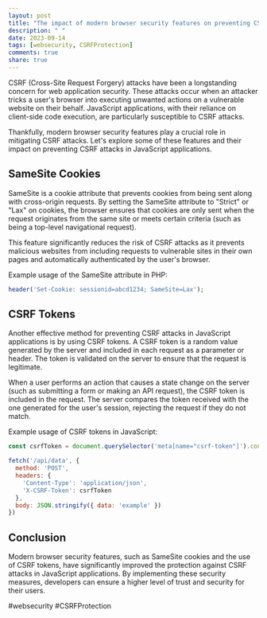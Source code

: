 ```yaml
---
layout: post
title: "The impact of modern browser security features on preventing CSRF attacks in JavaScript applications"
description: " "
date: 2023-09-14
tags: [websecurity, CSRFProtection]
comments: true
share: true
---
```


CSRF (Cross-Site Request Forgery) attacks have been a longstanding concern for web application security. These attacks occur when an attacker tricks a user's browser into executing unwanted actions on a vulnerable website on their behalf. JavaScript applications, with their reliance on client-side code execution, are particularly susceptible to CSRF attacks.

Thankfully, modern browser security features play a crucial role in mitigating CSRF attacks. Let's explore some of these features and their impact on preventing CSRF attacks in JavaScript applications.

## SameSite Cookies

SameSite is a cookie attribute that prevents cookies from being sent along with cross-origin requests. By setting the SameSite attribute to "Strict" or "Lax" on cookies, the browser ensures that cookies are only sent when the request originates from the same site or meets certain criteria (such as being a top-level navigational request).

This feature significantly reduces the risk of CSRF attacks as it prevents malicious websites from including requests to vulnerable sites in their own pages and automatically authenticated by the user's browser.

Example usage of the SameSite attribute in PHP:

```php
header('Set-Cookie: sessionid=abcd1234; SameSite=Lax');
```

## CSRF Tokens

Another effective method for preventing CSRF attacks in JavaScript applications is by using CSRF tokens. A CSRF token is a random value generated by the server and included in each request as a parameter or header. The token is validated on the server to ensure that the request is legitimate.

When a user performs an action that causes a state change on the server (such as submitting a form or making an API request), the CSRF token is included in the request. The server compares the token received with the one generated for the user's session, rejecting the request if they do not match.

Example usage of CSRF tokens in JavaScript:

```javascript
const csrfToken = document.querySelector('meta[name="csrf-token"]').content;

fetch('/api/data', {
  method: 'POST',
  headers: {
    'Content-Type': 'application/json',
    'X-CSRF-Token': csrfToken
  },
  body: JSON.stringify({ data: 'example' })
})
```

## Conclusion

Modern browser security features, such as SameSite cookies and the use of CSRF tokens, have significantly improved the protection against CSRF attacks in JavaScript applications. By implementing these security measures, developers can ensure a higher level of trust and security for their users.

#websecurity #CSRFProtection